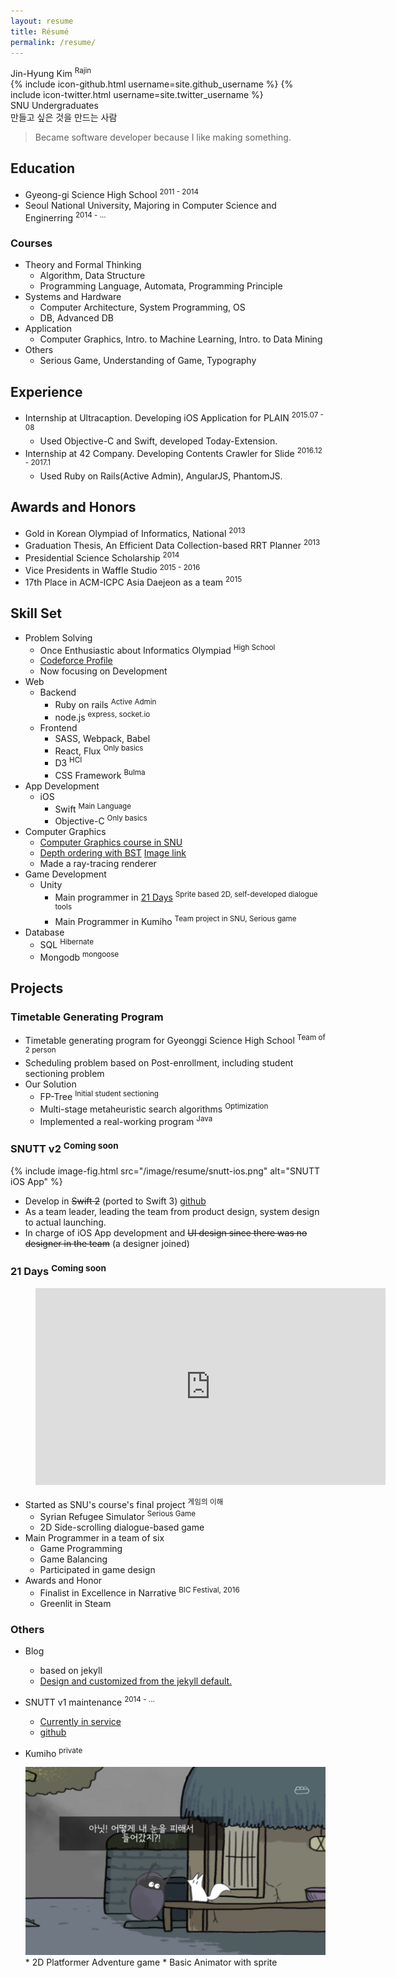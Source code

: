 ```yaml
---
layout: resume
title: Résumé
permalink: /resume/
---
```


<div id="resume-header">
    <div id="profile">
    </div>
    <div id="info">
        <div id="info-name">Jin-Hyung Kim <sup>Rajin</sup></div>
        {% include icon-github.html username=site.github_username %}
        {% include icon-twitter.html username=site.twitter_username %}
        <div id="status">SNU Undergraduates</div>
        만들고 싶은 것을 만드는 사람
    </div>
</div>

> Became software developer because I like making something.

## Education

* Gyeong-gi Science High School <sup>2011 - 2014</sup>
* Seoul National University, Majoring in Computer Science and Enginerring <sup>2014 - ...</sup>

### Courses

* Theory and Formal Thinking
    * Algorithm, Data Structure
    * Programming Language, Automata, Programming Principle
* Systems and Hardware
    * Computer Architecture, System Programming, OS
    * DB, Advanced DB
* Application
    * Computer Graphics, Intro. to Machine Learning, Intro. to Data Mining
* Others
    * Serious Game, Understanding of Game, Typography


## Experience
* Internship at Ultracaption. Developing iOS Application for PLAIN <sup>2015.07 - 08</sup>
    * Used Objective-C and Swift, developed Today-Extension.
* Internship at 42 Company. Developing Contents Crawler for Slide <sup>2016.12 - 2017.1</sup>
    * Used Ruby on Rails(Active Admin), AngularJS, PhantomJS.

## Awards and Honors

* Gold in Korean Olympiad of Informatics, National <sup>2013</sup>
* Graduation Thesis, An Efficient Data Collection-based RRT Planner <sup>2013</sup>
* Presidential Science Scholarship <sup>2014</sup>
* Vice Presidents in Waffle Studio <sup>2015 - 2016</sup>
* 17th Place in ACM-ICPC Asia Daejeon as a team <sup>2015</sup>

## Skill Set

* Problem Solving
    * Once Enthusiastic about Informatics Olympiad <sup>High School</sup>
    * [Codeforce Profile](http://codeforces.com/profile/RaJin)
    * Now focusing on Development
* Web
    * Backend
        * Ruby on rails <sup>Active Admin</sup>
        * node.js <sup>express, socket.io</sup>
    * Frontend
        * SASS, Webpack, Babel
        * React, Flux <sup>Only basics</sup>
        * D3 <sup>HCI</sup>
        * CSS Framework <sup>Bulma</sup>
* App Development
    * iOS
        * Swift <sup>Main Language</sup>
        * Objective-C <sup>Only basics</sup>
* Computer Graphics
    * [Computer Graphics course in SNU](http://mrl.snu.ac.kr/courses/CourseGraphics/index_2015spring.html)
    * [Depth ordering with BST](http://mrl.snu.ac.kr/courses/CourseGraphics/index_2015spring.html) [Image link](http://mrl.snu.ac.kr/courses/CourseGraphics/2015spring/best/4/KJH.png)
    * Made a ray-tracing renderer
* Game Development
    * Unity
        * Main programmer in [21 Days](http://steamcommunity.com/sharedfiles/filedetails/?id=800257717)
        <sup>Sprite based 2D, self-developed dialogue tools</sup>
        * Main Programmer in Kumiho <sup>Team project in SNU, Serious game</sup>
* Database
    * SQL <sup>Hibernate</sup>
    * Mongodb <sup>mongoose</sup>

## Projects

### Timetable Generating Program

* Timetable generating program for Gyeonggi Science High School <sup>Team of 2 person</sup>
* Scheduling problem based on Post-enrollment, including student sectioning problem
* Our Solution
    * FP-Tree <sup>Initial student sectioning</sup>
    * Multi-stage metaheuristic search algorithms <sup>Optimization</sup>
    * Implemented a real-working program <sup>Java</sup>

### SNUTT v2 <sup>Coming soon</sup>

{% include image-fig.html src="/image/resume/snutt-ios.png" alt="SNUTT iOS App" %}

* Develop in ~~Swift 2~~ (ported to Swift 3) [github](https://github.com/wafflestudio/SNUTT-iOS)
* As a team leader, leading the team from product design, system design to actual launching.
* In charge of iOS App development and ~~UI design since there was no designer in the team~~ (a designer joined)

### 21 Days <sup>Coming soon</sup>

<figure markdown="1">
<iframe width="560" height="315" src="https://www.youtube.com/embed/WnOAGWaGOEU" frameborder="0" allowfullscreen></iframe>
</figure>

* Started as SNU's course's final project <sup>게임의 이해</sup>
    * Syrian Refugee Simulator <sup>Serious Game</sup>
    * 2D Side-scrolling dialogue-based game
* Main Programmer in a team of six
    * Game Programming
    * Game Balancing
    * Participated in game design
* Awards and Honor
    * Finalist in Excellence in Narrative <sup>BIC Festival, 2016</sup>
    * Greenlit in Steam

### Others

* Blog
    * based on jekyll
    * [Design and customized from the jekyll default.](http://rajin9601.github.io/dev/life/2016/04/29/블로그-시작.html)
* SNUTT v1 maintenance <sup>2014 - ...</sup>
    * [Currently in service](http://snutt.kr)
    * [github](https://github.com/wafflestudio/snutt)
* Kumiho <sup>private</sup>

    <img src="/image/resume/kumiho.png" alt="Kumiho game Screenshot" style="width: 500px;"/>
    * 2D Platformer Adventure game
    * Basic Animator with sprite